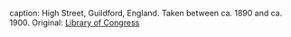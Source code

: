 caption: High Street, Guildford, England. Taken between ca. 1890 and ca. 1900. Original: [Library of Congress](http://www.loc.gov/pictures/item/2002696779/)
